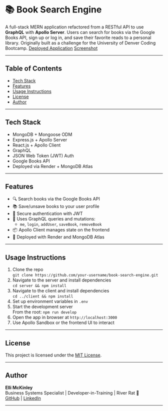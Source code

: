 # 📚 Book Search Engine

A full-stack MERN application refactored from a RESTful API to use **GraphQL** with **Apollo Server**. Users can search for books via the Google Books API, sign up or log in, and save their favorite reads to a personal library. Originally built as a challenge for the University of Denver Coding Bootcamp.
[Deployed Application](https://book-search-client.onrender.com)
[Screenshot](./client/src/assets/Screen%20Shot%202025-05-01%20at%2011.57.37%20PM.png)

---

## Table of Contents

- [Tech Stack](#-tech-stack)
- [Features](#-features)
- [Usage Instructions](#-usage-instructions)
- [License](#-license)
- [Author](#-author)

---

## Tech Stack

- MongoDB + Mongoose ODM
- Express.js + Apollo Server
- React.js + Apollo Client
- GraphQL
- JSON Web Token (JWT) Auth
- Google Books API
- Deployed via Render + MongoDB Atlas

---

## Features

- 🔍 Search books via the Google Books API
- 📚 Save/unsave books to your user profile
- 🔐 Secure authentication with JWT
- 🧠 Uses GraphQL queries and mutations:
  - `me`, `login`, `addUser`, `saveBook`, `removeBook`
- 📦 Apollo Client manages state on the frontend
- 🚀 Deployed with Render and MongoDB Atlas

---

## Usage Instructions

1. Clone the repo  
   `git clone https://github.com/your-username/book-search-engine.git`
2. Navigate to the server and install dependencies  
   `cd server && npm install`
3. Navigate to the client and install dependencies  
   `cd ../client && npm install`
4. Set up environment variables in `.env`
5. Start the development server  
   From the root: `npm run develop`
6. Open the app in browser at `http://localhost:3000`
7. Use Apollo Sandbox or the frontend UI to interact

---

## License

This project is licensed under the [MIT License](https://opensource.org/licenses/MIT).

---

## Author

**Elli McKinley**  
Business Systems Specialist | Developer-in-Training | River Rat 🛶  
[GitHub](https://github.com/ellimckinley) | [LinkedIn](https://linkedin.com/in/ellimckinley)

---
